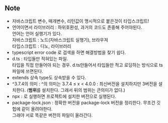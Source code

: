 ## Note
- 자바스크립트 변수, 매개변수, 리턴값이 명시적으로 붙은것이 타입스크립트!  
- 언어이면서 라이브러리  : 하위호환성, 과거의 코드도 존중해 주어야된다.  
언어는 언어 실행기가 있다.  
자바스크립트 : 노드(자바스크립트 실행기), 브라우져  
타입스크립트 : 디노, 라이브러리  
- typescript error code 로 검색을 하면 해결방법을 찾기 쉽다.  
- d.ts :  타입들만 적혀있는 파일.  
 타입을 직접 만들어야 되는 경우. d.ts만들어서 타입들만 적고 로딩하는 방식으로 ts파일에 쓰면된다.  
- extends 상속 type도 상속받을 수 있다.  
- ^3.7.4의 의미 : ^의 의미는 3.7.4 ≤ x < 4.0.0 : 최신버전을 설치하지만 3버전을 설치한다.  (**범위**를 설치한다. 그래서 뒤의 범위는 큰의미가 없다.)  
- npx :  로 실행하면 프로젝트에 설치한 버전으로 실행된다.  
- package-lock.json :  정확한 버전을 package-lock 버전을 정리한다.  무조건 깃헙에 같이 올려야한다.  
그래야 서로 똑같은 버전의 파일이 올라간다.  

